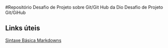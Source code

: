 #Repositório Desafio de Projeto sobre Git/Git Hub da Dio
Desafio de Projeto Git/GiHub

## Links úteis 
[Sintaxe Básica Markdowns](https://www.markdownguide.org/basic-syntax/)
